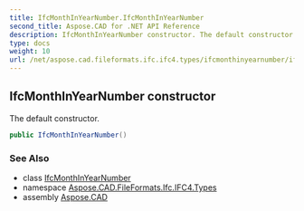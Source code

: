 ```yaml
---
title: IfcMonthInYearNumber.IfcMonthInYearNumber
second_title: Aspose.CAD for .NET API Reference
description: IfcMonthInYearNumber constructor. The default constructor
type: docs
weight: 10
url: /net/aspose.cad.fileformats.ifc.ifc4.types/ifcmonthinyearnumber/ifcmonthinyearnumber/
---
```

## IfcMonthInYearNumber constructor

The default constructor.

```csharp
public IfcMonthInYearNumber()
```

### See Also

* class [IfcMonthInYearNumber](../)
* namespace [Aspose.CAD.FileFormats.Ifc.IFC4.Types](../../ifcmonthinyearnumber/)
* assembly [Aspose.CAD](../../../)


